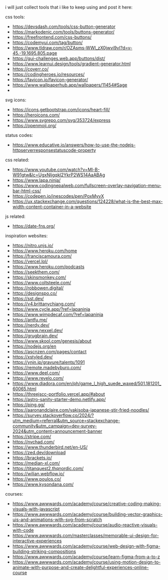 i will just collect tools that i like to keep using and post it here:

css tools:
- https://devsdash.com/tools/css-button-generator
- https://markodenic.com/tools/buttons-generator/
- https://freefrontend.com/css-buttons/
- https://codemyui.com/tag/button/
- https://www.tldraw.com/r/OZAsms-WWl_zX0jwvi9vI?d=v-45.-19.1695.805.page
- https://gui-challenges.web.app/buttons/dist/
- https://www.learnui.design/tools/gradient-generator.html
- https://coverr.co/
- https://codingheroes.io/resources/
- https://favicon.io/favicon-generator/
- https://www.wallpaperhub.app/wallpapers/11454#Sage
- 

svg icons:
- https://icons.getbootstrap.com/icons/heart-fill/
- https://heroicons.com/
- https://www.svgrepo.com/svg/353724/express
- https://openmoji.org/

status codes:
- https://www.educative.io/answers/how-to-use-the-nodejs-httpserverresponsestatuscode-property

css related:
- https://www.youtube.com/watch?v=Ml-B-W91gtw&lc=UgxNljgqkl2YkrP2WS14AaABAg
- https://www.lapa.ninja/
- https://www.codingnepalweb.com/fullscreen-overlay-navigation-menu-bar-html-css/
- https://codepen.io/inescodes/pen/PoxMyvX
- https://ux.stackexchange.com/questions/124228/what-is-the-best-max-width-content-container-in-a-website

js related:
- https://date-fns.org/

inspiration websites:
- https://nitro.unjs.io/
- https://www.heroku.com/home
- https://franciscamoura.com/
- https://vercel.lol/
- https://www.heroku.com/podcasts
- https://seekthem.com/
- https://skinsmonkey.com/
- https://www.coltsteele.com/
- https://robbowen.digital/
- https://designspo.co/
- https://sst.dev/
- https://v4.brittanychiang.com/
- https://www.cycle.app/?ref=lapaninja
- https://www.wimpdecaf.com/?ref=lapaninja
- https://antfu.me/
- https://nerdy.dev/
- https://www.nexxel.dev/
- https://grugbrain.dev/
- https://www.skool.com/genesis/about
- https://nodejs.org/en
- https://ascnzen.com/pages/contact
- https://xstyled.dev/
- https://ynjn.jp/gravure/talents/1091
- https://remote.madebyburo.com/
- https://www.deel.com/
- https://www.revelo.com/
- https://www.diadora.com/en/ph/game_l_high_suede_waxed/501.181201_60065.html
- https://threejscc-portfolio.vercel.app/#about
- https://astro-sanity-starter-demo.netlify.app/
- https://ping.gg/
- https://aaronandclaire.com/yakisoba-japanese-stir-fried-noodles/
- https://survey.stackoverflow.co/2024/?utm_medium=referral&utm_source=stackexchange-community&utm_campaign=dev-survey-2024&utm_content=announcement-banner
- https://stripe.com/
- https://nvchad.com/
- https://www.thunderbird.net/en-US/
- https://zed.dev/download
- https://brackets.io/
- https://median-xl.com/
- https://titanquest2.thqnordic.com/
- https://wilian.webflow.io/
- https://www.poulos.co/
- https://www.kysondana.com/

courses:
- https://www.awwwards.com/academy/course/creative-coding-making-visuals-with-javascript
- https://www.awwwards.com/academy/course/building-vector-graphics-uis-and-animations-with-svg-from-scratch
- https://www.awwwards.com/academy/course/audio-reactive-visuals-with-code
- https://www.awwwards.com/masterclasses/memorable-ui-design-for-interactive-experiences
- https://www.awwwards.com/academy/course/web-design-with-figma-building-striking-compositions
- https://www.awwwards.com/academy/course/learn-figma-from-a-to-z
- https://www.awwwards.com/academy/course/using-motion-design-to-animate-with-purpose-and-create-delightful-experiences-online-course
